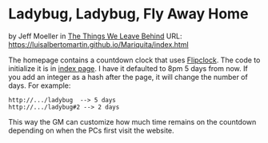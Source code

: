 # Ladybug, Ladybug, Fly Away Home

by Jeff Moeller in [The Things We Leave Behind](http://www.drivethrurpg.com/product/191250/The-Things-We-Leave-Behind)
URL: https://luisalbertomartin.github.io/Mariquita/index.html

The homepage contains a countdown clock that uses [Flipclock](http://flipclockjs.com/). The code to initialize it is in [index page](index.html). I have it defaulted to 8pm 5 days from now. If you add an integer as a hash after the page, it will change the number of days. For example:

```
http://.../ladybug  --> 5 days
http://.../ladybug#2 --> 2 days
```

This way the GM can customize how much time remains on the countdown depending on when the PCs first visit the website.
